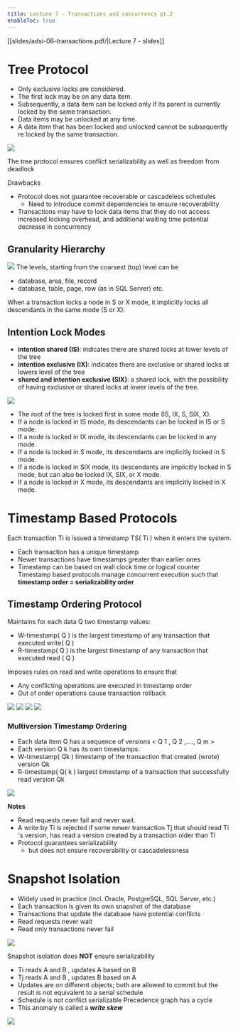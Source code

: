 ```yaml
---
title: Lecture 7 - Transactions and concurrency pt.2
enableToc: true
---
```

[[slides/adsi-06-transactions.pdf/|Lecture 7 - slides]]

# Tree Protocol

- Only exclusive locks are considered.
- The first lock may be on any data item.
- Subsequently, a data item can be locked only if its parent is currently locked by the same transaction.
- Data items may be unlocked at any time.
- A data item that has been locked and unlocked cannot be subsequently re locked by the same transaction.

![](assets/tree_lock.png)

The tree protocol ensures conflict serializability as well as freedom from deadlock

Drawbacks
- Protocol does not guarantee recoverable or cascadeless schedules
	- Need to introduce commit dependencies to ensure recoverability
- Transactions may have to lock data items that they do not access increased locking overhead, and additional waiting time potential decrease in concurrency


## Granularity Hierarchy
![](assets/lock_hier.png)
The levels, starting from the coarsest (top) level can be
- database, area, file, record 
- database, table, page, row (as in SQL Server)
etc.

When a transaction locks a node in S or X mode, it implicitly locks all descendants in the same mode (S or X).

## Intention Lock Modes
- **intention shared (IS)**: indicates there are shared locks at lower levels of the tree
- **intention exclusive (IX)**: indicates there are exclusive or shared locks at lowers level of the tree
- **shared and intention exclusive (SIX)**: a shared lock, with the possibility of having exclusive or shared locks at lower levels of the tree.

![](assets/lock_matrix.png)
- The root of the tree is locked first in some mode (IS, IX, S, SIX, X).
- If a node is locked in IS mode, its descendants can be locked in IS or S mode.
- If a node is locked in IX mode, its descendants can be locked in any mode.
- If a node is locked in S mode, its descendants are implicitly locked in S mode.
- If a node is locked in SIX mode, its descendants are implicitly locked in S mode, but can also be locked IX, SIX, or X mode.
- If a node is locked in X mode, its descendants are implicitly locked in X mode.


# Timestamp Based Protocols

Each transaction Ti is issued a timestamp TS( Ti ) when it enters the system.
- Each transaction has a unique timestamp
- Newer transactions have timestamps greater than earlier ones
- Timestamp can be based on wall clock time or logical counter
Timestamp based protocols manage concurrent execution such that 
	**timestamp order = serializability order**


## Timestamp Ordering Protocol

Maintains for each data Q two timestamp values:
- W-timestamp( Q ) is the largest timestamp of any transaction that executed write( Q )
- R-timestamp( Q ) is the largest timestamp of any transaction that executed read ( Q )

Imposes rules on read and write operations to ensure that
- Any conflicting operations are executed in timestamp order
- Out of order operations cause transaction rollback

![](assets/tso_read.png)
![](assets/tso_write.png)
![](assets/valid_tso.png)
![](assets/TSO_example.png)

### Multiversion Timestamp Ordering

- Each data item Q has a sequence of versions < Q 1 , Q 2 ,...., Q m >
- Each version Q k has its own timestamps:
- W-timestamp( Qk ) timestamp of the transaction that created (wrote) version Qk
- R-timestamp( Q( k ) largest timestamp of a transaction that successfully read version Qk

![](assets/MTO.png)

**Notes**
- Read requests never fail and never wait.
- A write by Ti is rejected if some newer transaction Tj that should read Ti 's version, has read a version created by a transaction older than Ti
- Protocol guarantees serializability
	- but does not ensure recoverability or cascadelessness

# Snapshot Isolation
- Widely used in practice (incl. Oracle, PostgreSQL, SQL Server, etc.)
- Each transaction is given its own snapshot of the database
- Transactions that update the database have potential conflicts
- Read requests never wait
- Read only transactions never fail

![](assets/snap_iso.png)

Snapshot isolation does **NOT** ensure serializability
- Ti reads A and B , updates A based on B
- Tj reads A and B , updates B based on A
- Updates are on different objects; both are allowed to commit
	but the result is not equivalent to a serial schedule
- Schedule is not conflict serializable
	Precedence graph has a cycle
- This anomaly is called a ***write skew***

![](assets/write_skew.png)

